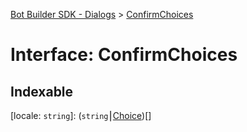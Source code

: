 [Bot Builder SDK - Dialogs](../README.md) > [ConfirmChoices](../interfaces/botbuilder_dialogs.confirmchoices.md)



# Interface: ConfirmChoices

## Indexable

\[locale: `string`\]:&nbsp;(`string`⎮[Choice]())[]

